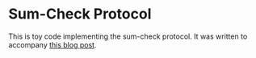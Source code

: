 # Sum-Check Protocol

This is toy code implementing the sum-check protocol. It was written to accompany [this blog post](https://semiotic.ai/2022/06/14/sumcheck-tutorial/).
